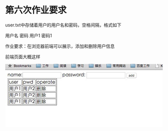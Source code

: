 # 第六次作业要求



user.txt中存储着用户的用户名和密码，空格间隔，格式如下

用户名 密码
用户1 密码1

作业要求：在浏览器前端可以展示，添加和删除用户信息

前端页面大概这样

![](./zuoye.jpg)